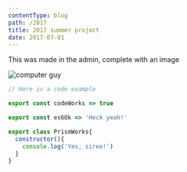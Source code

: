 ```yaml
---
contentType: blog
path: /2017
title: 2017 summer project
date: 2017-07-01
---
```

This was made in the admin, complete with an image

![computer guy](/files/tumblr_nilmmbd4qq1ssby0io1_540.gif)

```js
// Here is a code example

export const codeWorks => true

export const es6Ok => 'Heck yeah!'

export class PrismWorks{
  constructor(){
    console.log('Yes, siree!')
  }
}
```
